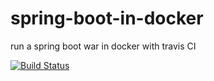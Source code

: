 # spring-boot-in-docker
run a spring boot war in docker with travis CI

[![Build Status](https://travis-ci.org/jihao/spring-boot-in-docker.svg?branch=master)](https://travis-ci.org/jihao/spring-boot-in-docker)
